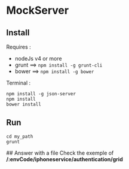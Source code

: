# MockServer

## Install
Requires :
* nodeJs v4 or more
* grunt ==> `npm install -g grunt-cli`
* bower ==> `npm install -g bower`

Terminal :
```
npm install -g json-server
npm install
bower install
```

## Run
```
cd my_path
grunt
```

## Answer with a file
Check the exemple of **/:envCode/iphoneservice/authentication/grid**
